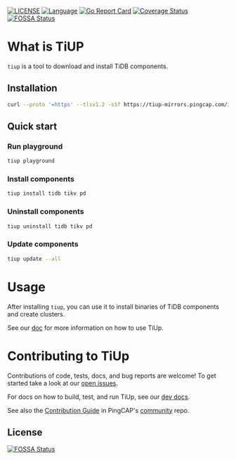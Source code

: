 [![LICENSE](https://img.shields.io/github/license/pingcap/tidb.svg)](https://github.com/pingcap/tiup/blob/master/LICENSE)
[![Language](https://img.shields.io/badge/Language-Go-blue.svg)](https://golang.org/)
[![Go Report Card](https://goreportcard.com/badge/github.com/pingcap/tiup)](https://goreportcard.com/badge/github.com/pingcap/tiup)
[![Coverage Status](https://codecov.io/gh/pingcap/tiup/branch/master/graph/badge.svg)](https://codecov.io/gh/pingcap/tiup/)
[![FOSSA Status](https://app.fossa.com/api/projects/git%2Bgithub.com%2Fpingcap%2Ftiup.svg?type=shield)](https://app.fossa.com/projects/git%2Bgithub.com%2Fpingcap%2Ftiup?ref=badge_shield)

# What is TiUP

`tiup` is a tool to download and install TiDB components.

## Installation

```sh
curl --proto '=https' --tlsv1.2 -sSf https://tiup-mirrors.pingcap.com/install.sh | sh
```

## Quick start

### Run playground

```sh
tiup playground
```

### Install components

```sh
tiup install tidb tikv pd
```

### Uninstall components

```sh
tiup uninstall tidb tikv pd
```

### Update components

```sh
tiup update --all
```

# Usage
After installing `tiup`, you can use it to install binaries of TiDB components and create clusters.

See our [doc](doc/user/README.md) for more information on how to use TiUp.

# Contributing to TiUp

Contributions of code, tests, docs, and bug reports are welcome! To get started take a look at our [open issues](https://github.com/pingcap/tiup/issues).

For docs on how to build, test, and run TiUp, see our [dev docs](doc/dev/README.md).

See also the [Contribution Guide](https://github.com/pingcap/community/blob/master/CONTRIBUTING.md) in PingCAP's
[community](https://github.com/pingcap/community) repo.


## License
[![FOSSA Status](https://app.fossa.com/api/projects/git%2Bgithub.com%2Fpingcap%2Ftiup.svg?type=large)](https://app.fossa.com/projects/git%2Bgithub.com%2Fpingcap%2Ftiup?ref=badge_large)